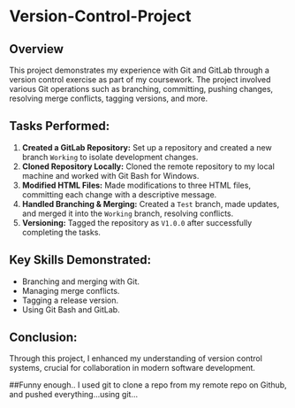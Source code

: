 # Version-Control-Project

## Overview
This project demonstrates my experience with Git and GitLab through a version control exercise as part of my coursework. The project involved various Git operations such as branching, committing, pushing changes, resolving merge conflicts, tagging versions, and more.

## Tasks Performed:
1. **Created a GitLab Repository:** Set up a repository and created a new branch `Working` to isolate development changes.
2. **Cloned Repository Locally:** Cloned the remote repository to my local machine and worked with Git Bash for Windows.
3. **Modified HTML Files:** Made modifications to three HTML files, committing each change with a descriptive message.
4. **Handled Branching & Merging:** Created a `Test` branch, made updates, and merged it into the `Working` branch, resolving conflicts.
5. **Versioning:** Tagged the repository as `V1.0.0` after successfully completing the tasks.

## Key Skills Demonstrated:
- Branching and merging with Git.
- Managing merge conflicts.
- Tagging a release version.
- Using Git Bash and GitLab.


## Conclusion:
Through this project, I enhanced my understanding of version control systems, crucial for collaboration in modern software development.

##Funny enough..
I used git to clone a repo from my remote repo on Github, and pushed everything...using git...


